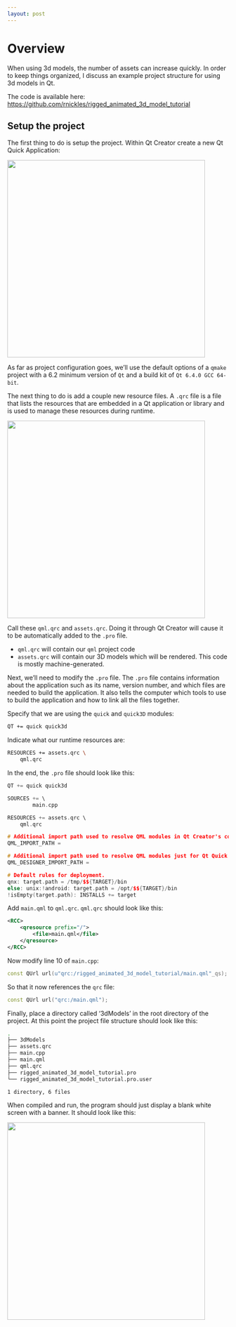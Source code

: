 ```yaml
---
layout: post
---
```

# Overview
When using 3d models, the number of assets can increase quickly. In order to keep things organized, I discuss an example project structure for using 3d models in Qt.

The code is available here: https://github.com/rnickles/rigged_animated_3d_model_tutorial


## Setup the project

The first thing to do is setup the project. Within Qt Creator create a new Qt Quick Application:

<image src="/assets/images/Untitled.png" width="450" /> 

As far as project configuration goes, we’ll use the default options of a `qmake` project with a 6.2 minimum version of `Qt` and a build kit of `Qt 6.4.0 GCC 64-bit`. 

The next thing to do is add a couple new resource files. A `.qrc` file is a file that lists the resources that are embedded in a Qt application or library and is used to manage these resources during runtime.

<image src="/assets/images/Untitled(1).png" width="450" /> 

Call these `qml.qrc` and `assets.qrc`. Doing it through Qt Creator will cause it to be automatically added to the `.pro` file.

- `qml.qrc` will contain our `qml` project code
- `assets.qrc` will contain our 3D models which will be rendered. This code is mostly machine-generated.

Next, we’ll need to modify the `.pro` file. The `.pro` file contains information about the application such as its name, version number, and which files are needed to build the application. It also tells the computer which tools to use to build the application and how to link all the files together.

Specify that we are using the `quick` and `quick3D` modules:

```bash
QT += quick quick3d
```

Indicate what our runtime resources are:

```bash
RESOURCES += assets.qrc \
	qml.qrc
```

In the end, the `.pro` file should look like this:

```cpp
QT += quick quick3d

SOURCES += \
        main.cpp

RESOURCES += assets.qrc \
    qml.qrc

# Additional import path used to resolve QML modules in Qt Creator's code model
QML_IMPORT_PATH =

# Additional import path used to resolve QML modules just for Qt Quick Designer
QML_DESIGNER_IMPORT_PATH =

# Default rules for deployment.
qnx: target.path = /tmp/$${TARGET}/bin
else: unix:!android: target.path = /opt/$${TARGET}/bin
!isEmpty(target.path): INSTALLS += target
```

Add `main.qml` to `qml.qrc`. `qml.qrc` should look like this:

```xml
<RCC>
    <qresource prefix="/">
        <file>main.qml</file>
    </qresource>
</RCC>
```

Now modify line 10 of `main.cpp`:

```cpp
const QUrl url(u"qrc:/rigged_animated_3d_model_tutorial/main.qml"_qs);
```

So that it now references the `qrc` file:

```cpp
const QUrl url("qrc:/main.qml");
```

Finally, place a directory called ‘3dModels’ in the root directory of the project. At this point the project file structure should look like this:

```bash
.
├── 3dModels
├── assets.qrc
├── main.cpp
├── main.qml
├── qml.qrc
├── rigged_animated_3d_model_tutorial.pro
└── rigged_animated_3d_model_tutorial.pro.user

1 directory, 6 files
```

When compiled and run, the program should just display a blank white screen with a banner. It should look like this:

<image src="/assets/images/Untitled(2).png" width="450" /> 
